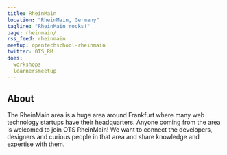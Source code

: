 ```yaml
---
title: RheinMain
location: "RheinMain, Germany"
tagline: "RheinMain rocks!"
page: rheinmain/
rss_feed: rheinmain
meetup: opentechschool-rheinmain
twitter: OTS_RM
does:
  workshops
  learnersmeetup
---
```


## About

The RheinMain area is a huge area around Frankfurt where many web technology startups have their
headquarters. Anyone coming from the area is welcomed to join OTS RheinMain! We want to connect
the developers, designers and curious people in that area and share knowledge and expertise with
them.

